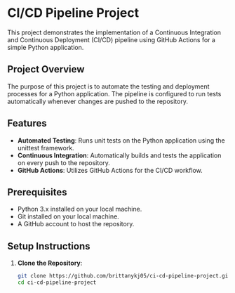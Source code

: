 # CI/CD Pipeline Project

This project demonstrates the implementation of a Continuous Integration and Continuous Deployment (CI/CD) pipeline using GitHub Actions for a simple Python application.

## Project Overview

The purpose of this project is to automate the testing and deployment processes for a Python application. The pipeline is configured to run tests automatically whenever changes are pushed to the repository.

## Features

- **Automated Testing**: Runs unit tests on the Python application using the unittest framework.
- **Continuous Integration**: Automatically builds and tests the application on every push to the repository.
- **GitHub Actions**: Utilizes GitHub Actions for the CI/CD workflow.

## Prerequisites

- Python 3.x installed on your local machine.
- Git installed on your local machine.
- A GitHub account to host the repository.

## Setup Instructions

1. **Clone the Repository**:
   ```bash
   git clone https://github.com/brittanykj05/ci-cd-pipeline-project.git
   cd ci-cd-pipeline-project
